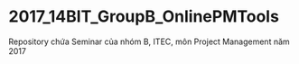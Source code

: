 # 2017_14BIT_GroupB_OnlinePMTools
Repository chứa Seminar của nhóm B, ITEC, môn Project Management năm 2017
